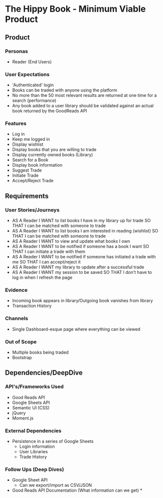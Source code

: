 # The Hippy Book - Minimum Viable Product

## Product

### Personas
* Reader (End Users)

### User Expectations
* 'Authenticated' login
* Books can be traded with anyone using the platform
* No more than the 50 most relevant results are returned at one time for a search (performance)
* Any book added to a user library should be validated against an actual book returned by the GoodReads API

### Features
* Log in
* Keep me logged in
* Display wishlist
* Display books that you are willing to trade
* Display currently owned books (Library)
* Search for a Book
* Display book information
* Suggest Trade
* Initiate Trade
* Accept/Reject Trade

## Requirements

### User Stories/Journeys
* AS A Reader I WANT to list books I have in my library up for trade SO THAT I can be matched with someone to trade
* AS A Reader I WANT to list books I am interested in reading (wishlist) SO THAT I can be matched with someone to trade
* AS A Reader I WANT to view and update what books I own
* AS A Reader I WANT to be notified if someone has a book I want SO THAT I can initiate a trade with them
* AS A Reader I WANT to be notified if someone has initiated a trade with me SO THAT I can accept/reject it
* AS A Reader I WANT my library to update after a successful trade
* AS A Reader I WANT my session to be saved SO THAT I don't have to log in when I refresh the page

### Evidence
* Incoming book appears in library/Outgoing book vanishes from library
* Transaction History

### Channels
* Single Dashboard-esque page where everything can be viewed

### Out of Scope
* Multiple books being traded
* Bootstrap

## Dependencies/DeepDive

### API's/Frameworks Used
* Good Reads API
* Google Sheets API
* Semantic UI (CSS)
* jQuery
* Moment.js

### External Dependencies
* Persistence in a series of Google Sheets
  * Login information
  * User Libraries
  * Trade History

### Follow Ups (Deep Dives)
* Google Sheet API
  * Can we export/import as CSV/JSON
* Good Reads API Documentation (What information can we get)
  * 
